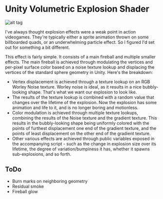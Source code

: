# Unity Volumetric Explosion Shader

![alt tag](https://github.com/stuffmattdoes/Unity-Volumetric-Explosions/blob/master/Dec-09-2016%2015-10-47.gif)

I've always thought explosion effects were a weak point in action videogames. They're typically either a sprite animation thrown on some billboarded quads, or an underwhelming particle effect. So I figured I'd set out for something a bit different.

This effect is fairly simple. It consists of a main fireball and multiple smaller effects. The main fireball is achieved through modulating the vertices and per-pixel surface color based on a noise texture lookup and displacing the vertices of the standard sphere geometry in Unity. Here's the breakdown:

+ Vertex displacement is achieved through a texture lookup on an RGB Worley Noise texture. Worley noise is ideal, as it results in a nice bubbly-looking shape. That's what we want our explosion to look like.
+ The results of the texture lookup is combined with a random value that changes over the lifetime of the explosion. Now the explosion has some animation and life to it, and is no longer boring and motionless.
+ Color modulation is achieved through multiple texture lookups, combining the results of the Noise texture and the gradient texture. This results in the bubbly-looking shape being uniformly colored with the points of furthest displacement one end of the gradient texture, and the points of least displacement on the other end of the gradient texture.
+ Other various effects are achieved through public variables exposed in the accompanying script - such as the change in explosion size over its lifetime, the degree of variation/bumpiness it has, whether it spawns sub-explosions, and so forth.

## ToDo ##
+ Burn marks on neighboring geometry
+ Residual smoke
+ Fireball glow
